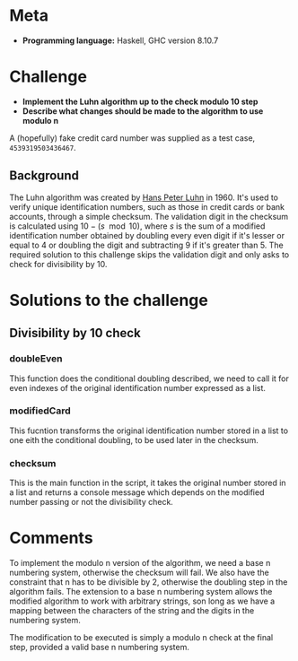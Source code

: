 # Meta
- **Programming language:** Haskell, GHC version 8.10.7

# Challenge
- **Implement the Luhn algorithm up to the check modulo 10 step**
- **Describe what changes should be made to the algorithm to use modulo n**
  
A (hopefully) fake credit card number was supplied as a test case, `4539319503436467`.

## Background

The Luhn algorithm was created by [Hans Peter Luhn](https://en.wikipedia.org/wiki/Hans_Peter_Luhn) in 1960. It's used to verify unique identification numbers, such as those in credit cards or bank accounts, through a simple checksum. The validation digit in the checksum is calculated using $10-\left(s \mod 10 \right)$, where $s$ is the sum of a modified identification number obtained by doubling every even digit if it's lesser or equal to $4$ or doubling the digit and subtracting 9 if it's greater than $5$. The required solution to this challenge skips the validation digit and only asks to check for divisibility by $10$.
# Solutions to the challenge

## Divisibility by 10 check

### doubleEven

This function does the conditional doubling described, we need to call it for even indexes of the original identification number expressed as a list.

### modifiedCard

This fucntion transforms the original identification number stored in a list to one eith the conditional doubling, to be used later in the checksum.

### checksum

This is the main function in the script, it takes the original number stored in a list and returns a console message which depends on the modified number passing or not the divisibility check.

# Comments

To implement the modulo n version of the algorithm, we need a base n numbering system, otherwise the checksum will fail. We also have the constraint that n has to be divisible by $2$, otherwise the doubling step in the algorithm fails. The extension to a base n numbering system allows the modified algorithm to work with arbitrary strings, son long as we have a mapping between the characters of the string and the digits in the numbering system.

The modification to be executed is simply a modulo n check at the final step, provided a valid base n numbering system.